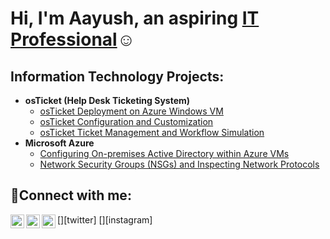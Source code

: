 <h1>Hi, I'm Aayush, an aspiring <a href="https://www.linkedin.com/in/aayush-ghimire-27a741232/">IT Professional</a>☺</h1>

<h2> Information Technology Projects:</h2>

- <b>osTicket (Help Desk Ticketing System)</b>
  - [osTicket Deployment on Azure Windows VM](https://github.com/aghimire2025/osticket-prereqs)
  - [osTicket Configuration and Customization](https://github.com/aghimire2025/post-install-config)
  - [osTicket Ticket Management and Workflow Simulation](https://github.com/aghimire2025/ticket-lifecycle)
- <b>Microsoft Azure</b>
  - [Configuring On-premises Active Directory within Azure VMs](https://github.com/aghimire2025/configure-ad)
  - [Network Security Groups (NSGs) and Inspecting Network Protocols](https://github.com/aghimire2025/azure-network-protocols)

<h2>🤳Connect with me:</h2>

[<img align="left" alt="Josh | Twitter" width="22px" src="https://cdn.jsdelivr.net/npm/simple-icons@v3/icons/twitter.svg" />][twitter]
[<img align="left" alt="Josh | LinkedIn" width="22px" src="https://cdn.jsdelivr.net/npm/simple-icons@v3/icons/linkedin.svg" />][linkedin]
[<img align="left" alt="Josh | Instagram" width="22px" src="https://cdn.jsdelivr.net/npm/simple-icons@v3/icons/instagram.svg" />][instagram]


[linkedin]: https://linkedin.com/in/Josh
